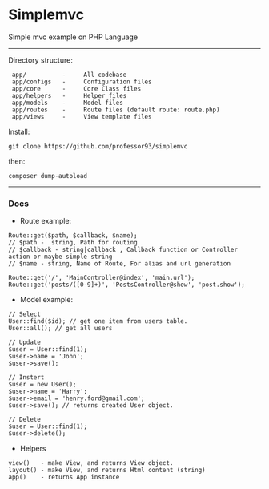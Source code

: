 # Simplemvc
Simple mvc example on PHP Language

---
Directory structure:
```
 app/          -     All codebase 
 app/configs   -     Configuration files
 app/core      -     Core Class files
 app/helpers   -     Helper files
 app/models    -     Model files
 app/routes    -     Route files (default route: route.php)
 app/views     -     View template files
```

Install:

`git clone https://github.com/professor93/simplemvc`

then:

`composer dump-autoload`

---
### Docs
- Route example:

```
Route::get($path, $callback, $name);
// $path -  string, Path for routing
// $callback - string|callback , Callback function or Controller action or maybe simple string
// $name - string, Name of Route, For alias and url generation

Route::get('/', 'MainController@index', 'main.url');
Route::get('posts/([0-9]+)', 'PostsController@show', 'post.show');
```

- Model example: 
```
// Select
User::find($id); // get one item from users table.
User::all(); // get all users

// Update
$user = User::find(1);
$user->name = 'John';
$user->save();

// Instert
$user = new User();
$user->name = 'Harry';
$user->email = 'henry.ford@gmail.com';
$user->save(); // returns created User object.

// Delete
$user = User::find(1);
$user->delete();
```

- Helpers
```
view()   - make View, and returns View object.
layout() - make View, and returns Html content (string)
app()    - returns App instance
```